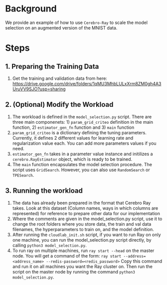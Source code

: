 
# Background
We provide an example of how to use `Cerebro-Ray` to scale the model selection on an augmented version of the MNIST data.

# Steps
## 1. Preparing the Training Data
1. Get the training and validation data from here: https://drive.google.com/drive/folders/1qMU3MhbLULxXrm8ZM0gh4A3UruVV9SJO?usp=sharing

## 2. (Optional) Modify the Workload
1. The workload is defined in the `model_selection.py` script. There are three main componenets: 1) `param_grid_criteo` definition in the main function, 2) `estimator_gen_fn` function and 3) `main` function
2. `param_grid_criteo` is a dictionary defining the tuning parameters. Currently, it defines 2 different values for learning rate and regularization value each. You can add more parameters values if you need.
3. `estimator_gen_fn` takes in a parameter value instance and initilizes a `cerebro.RayEstimator` object, which is ready to be trained.
4. The `main` function encapsulates the model selection procedure. The script uses `GridSearch`. However, you can also use `RandomSearch` or `TPESearch`.

## 3. Running the workload
1. The data has already been prepared in the format that Cerebro Ray takes. Look at this dataset (Column names, ways in which columns are represented) for reference to prepare other data for our implementation
2. Where the comments are given in the model_selection.py script, use it to change the root folders where you store data, the train and val data filenames, the hyperparameters to train on, and the model definition.
3. After running the `cloudlab_init.sh` script, if you want to run Ray on only one machine, you can run the model_selection.py script directly, by calling `python3 model_selection.py`.
4. To run ray on multiple machines, run `ray start --head` on the master node. You will get a command of the form:
   `ray start --address=<address_name> --redis-password=<redis_password>`
   Copy this command and run it on all machines you want the Ray cluster on.
   Then run the script on the master node by running the command `python3 model_selection.py`.

